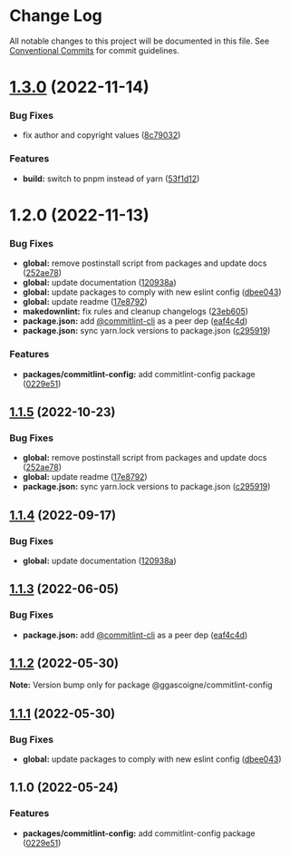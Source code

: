 # Change Log

All notable changes to this project will be documented in this file.
See [Conventional Commits](https://conventionalcommits.org) for commit guidelines.

# [1.3.0](https://github.com/ggascoigne/shareable-configs/compare/@ggascoigne/commitlint-config@1.2.0...@ggascoigne/commitlint-config@1.3.0) (2022-11-14)

### Bug Fixes

- fix author and copyright values ([8c79032](https://github.com/ggascoigne/shareable-configs/commit/8c79032a96db2bfe8b6db057751e78b0dfa52c7e))

### Features

- **build:** switch to pnpm instead of yarn ([53f1d12](https://github.com/ggascoigne/shareable-configs/commit/53f1d12bd3ab399e096d47a7909bf6e55f9dcabd))

# 1.2.0 (2022-11-13)

### Bug Fixes

- **global:** remove postinstall script from packages and update docs ([252ae78](https://github.com/ggascoigne/shareable-configs/commit/252ae787ec89902f130ee28d2af63255fdfabb4d))
- **global:** update documentation ([120938a](https://github.com/ggascoigne/shareable-configs/commit/120938a301c88730d31dc8c8f919c960d193edb2))
- **global:** update packages to comply with new eslint config ([dbee043](https://github.com/ggascoigne/shareable-configs/commit/dbee043b0a6b0a1d99e44e6cb8af9fa52133aab9))
- **global:** update readme ([17e8792](https://github.com/ggascoigne/shareable-configs/commit/17e879243244bf28136e24deef02522147abe451))
- **makedownlint:** fix rules and cleanup changelogs ([23eb605](https://github.com/ggascoigne/shareable-configs/commit/23eb605a42fd51ca0b5d24de781929a1662e634f))
- **package.json:** add [@commitlint-cli](https://github.com/commitlint-cli) as a peer dep ([eaf4c4d](https://github.com/ggascoigne/shareable-configs/commit/eaf4c4dc3245156ad0e9b72b29992ff7b61700a7))
- **package.json:** sync yarn.lock versions to package.json ([c295919](https://github.com/ggascoigne/shareable-configs/commit/c295919e8cd1fbbd7965fe67d0188e0d657b6427))

### Features

- **packages/commitlint-config:** add commitlint-config package ([0229e51](https://github.com/ggascoigne/shareable-configs/commit/0229e519234ca8b4c3738589955db9ac5fe991bf))

## [1.1.5](https://github.com/ggascoigne/shareable-configs/compare/@ggascoigne/commitlint-config@1.1.4...@ggascoigne/commitlint-config@1.1.5) (2022-10-23)

### Bug Fixes

- **global:** remove postinstall script from packages and update docs ([252ae78](https://github.com/ggascoigne/shareable-configs/commit/252ae787ec89902f130ee28d2af63255fdfabb4d))
- **global:** update readme ([17e8792](https://github.com/ggascoigne/shareable-configs/commit/17e879243244bf28136e24deef02522147abe451))
- **package.json:** sync yarn.lock versions to package.json ([c295919](https://github.com/ggascoigne/shareable-configs/commit/c295919e8cd1fbbd7965fe67d0188e0d657b6427))

## [1.1.4](https://github.com/ggascoigne/shareable-configs/compare/@ggascoigne/commitlint-config@1.1.3...@ggascoigne/commitlint-config@1.1.4) (2022-09-17)

### Bug Fixes

- **global:** update documentation ([120938a](https://github.com/ggascoigne/shareable-configs/commit/120938a301c88730d31dc8c8f919c960d193edb2))

## [1.1.3](https://github.com/ggascoigne/shareable-configs/compare/@ggascoigne/commitlint-config@1.1.2...@ggascoigne/commitlint-config@1.1.3) (2022-06-05)

### Bug Fixes

- **package.json:** add [@commitlint-cli](https://github.com/commitlint-cli) as a peer dep ([eaf4c4d](https://github.com/ggascoigne/shareable-configs/commit/eaf4c4dc3245156ad0e9b72b29992ff7b61700a7))

## [1.1.2](https://github.com/ggascoigne/shareable-configs/compare/@ggascoigne/commitlint-config@1.1.1...@ggascoigne/commitlint-config@1.1.2) (2022-05-30)

**Note:** Version bump only for package @ggascoigne/commitlint-config

## [1.1.1](https://github.com/ggascoigne/shareable-configs/compare/@ggascoigne/commitlint-config@1.1.0...@ggascoigne/commitlint-config@1.1.1) (2022-05-30)

### Bug Fixes

- **global:** update packages to comply with new eslint config ([dbee043](https://github.com/ggascoigne/shareable-configs/commit/dbee043b0a6b0a1d99e44e6cb8af9fa52133aab9))

## 1.1.0 (2022-05-24)

### Features

- **packages/commitlint-config:** add commitlint-config package ([0229e51](https://github.com/ggascoigne/shareable-configs/commit/0229e519234ca8b4c3738589955db9ac5fe991bf))
